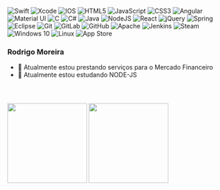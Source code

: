 


 ![Swift](https://img.shields.io/badge/swift-%23FA7343.svg?style=for-the-badge&logo=swift&logoColor=white)
 ![Xcode](https://img.shields.io/badge/Xcode-007ACC?style=for-the-badge&logo=Xcode&logoColor=white)
 ![IOS](https://img.shields.io/badge/iOS-000000?style=for-the-badge&logo=ios&logoColor=white)
 ![HTML5](https://img.shields.io/badge/html5-%23E34F26.svg?style=for-the-badge&logo=html5&logoColor=white) 
 ![JavaScript](https://img.shields.io/badge/javascript-%23323330.svg?style=for-the-badge&logo=javascript&logoColor=%23F7DF1E)
 ![CSS3](https://img.shields.io/badge/css3-%231572B6.svg?style=for-the-badge&logo=css3&logoColor=white)
 ![Angular](https://img.shields.io/badge/angular-%23DD0031.svg?style=for-the-badge&logo=angular&logoColor=white)
 ![Material UI](https://img.shields.io/badge/materialui-%230081CB.svg?style=for-the-badge&logo=material-ui&logoColor=white)
 ![C](https://img.shields.io/badge/c-%2300599C.svg?style=for-the-badge&logo=c&logoColor=white)
 ![C#](https://img.shields.io/badge/c%23-%23239120.svg?style=for-the-badge&logo=c-sharp&logoColor=white)
 ![Java](https://img.shields.io/badge/java-%23ED8B00.svg?style=for-the-badge&logo=java&logoColor=white)
 ![NodeJS](https://img.shields.io/badge/node.js-%2343853D.svg?style=for-the-badge&logo=node.js&logoColor=white)
 ![React](https://img.shields.io/badge/react-%2320232a.svg?style=for-the-badge&logo=react&logoColor=%2361DAFB)
 ![jQuery](https://img.shields.io/badge/jquery-%230769AD.svg?style=for-the-badge&logo=jquery&logoColor=white)
 ![Spring](https://img.shields.io/badge/spring-%236DB33F.svg?style=for-the-badge&logo=spring&logoColor=white)
 ![Eclipse](https://img.shields.io/badge/Eclipse-FE7A16.svg?style=for-the-badge&logo=Eclipse&logoColor=white)
 ![Git](https://img.shields.io/badge/git-%23F05033.svg?style=for-the-badge&logo=git&logoColor=white)
 ![GitLab](https://img.shields.io/badge/gitlab-%23181717.svg?style=for-the-badge&logo=gitlab&logoColor=white)
 ![GitHub](https://img.shields.io/badge/github-%23121011.svg?style=for-the-badge&logo=github&logoColor=white)
 ![Apache](https://img.shields.io/badge/apache-%23D42029.svg?style=for-the-badge&logo=apache&logoColor=white)
 ![Jenkins](https://img.shields.io/badge/jenkins-%232C5263.svg?style=for-the-badge&logo=jenkins&logoColor=white)
 ![Steam](https://img.shields.io/badge/steam-%23000000.svg?style=for-the-badge&logo=steam&logoColor=white)
 ![Windows 10](https://img.shields.io/badge/Windows-0078D6?style=for-the-badge&logo=windows&logoColor=white)
 ![Linux](https://img.shields.io/badge/Linux-FCC624?style=for-the-badge&logo=linux&logoColor=black)
 ![App Store](https://img.shields.io/badge/App_Store-0D96F6?style=for-the-badge&logo=app-store&logoColor=white)


### Rodrigo Moreira


<!--
**ruivao/ruivao** is a ✨ _special_ ✨ repository because its `README.md` (this file) appears on your GitHub profile.

Here are some ideas to get you started: -->

- 🔭 Atualmente estou prestando serviços para o Mercado Financeiro 
- 🌱 Atualmente estou estudando NODE-JS

<header>
    <link rel="stylesheet" href="https://cdn.jsdelivr.net/gh/devicons/devicon@v2.12.0/devicon.min.css">
</header>
<div>
    <img height="180" src="https://github-readme-stats.vercel.app/api?username=ruivao&show_icons=true&theme=merko&include_all_commits=true&cont_private=true"/>
    <img height="180" src="https://github-readme-stats.vercel.app/api/top-langs/?username=ruivao&theme=merko&layout=compact&langs_count=168"/>
</div>
<div>
       
</div>
<!--<div style="display: inline-block;"><br>
    <i class="devicon-apple-original colored"></i>
    <i class="devicon-android-plain colored"></i>
    <i class="devicon-angularjs-plain colored"></i>
    <i class="devicon-apache-line-wordmark"></i>
    <i class="devicon-bash-plain colored"></i>
    <i class="devicon-bootstrap-plain-wordmark colored"></i>
    <i class="devicon-c-plain colored"></i>
    <i class="devicon-html5-plain colored"></i>
    <i class="devicon-css3-plain colored"></i>
    <i class="devicon-docker-plain-wordmark colored"></i>
    <i class="devicon-git-plain colored"></i>
    <i class="devicon-javascript-plain colored"></i>
    <i class="devicon-linux-plain colored"></i>
    <i class="devicon-mysql-plain-wordmark colored"></i>
    <i class="devicon-nodejs-plain colored"></i>
    <i class="devicon-spring-plain-wordmark colored"></i>
    <i class="devicon-java-plain-wordmark colored"></i>
    <i class="devicon-objectivec-plain colored"></i>
    <i class="devicon-swift-plain colored"></i>
    <i class="devicon-vscode-plain-wordmark colored"></i>
</div>
-->





